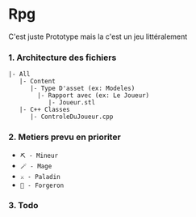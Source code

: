 # Rpg
C'est juste Prototype mais la c'est un jeu littéralement

### 1. Architecture des fichiers

```
|- All
   |- Content
      |- Type D'asset (ex: Modeles)
        |- Rapport avec (ex: Le Joueur)
           |- Joueur.stl
   |- C++ Classes
      |- ControleDuJoueur.cpp
```

### 2. Metiers prevu en prioriter

- `⛏️ - Mineur`
- `🪄 - Mage`
- `⚔️ - Paladin`
- `🔨 - Forgeron`

### 3. Todo
